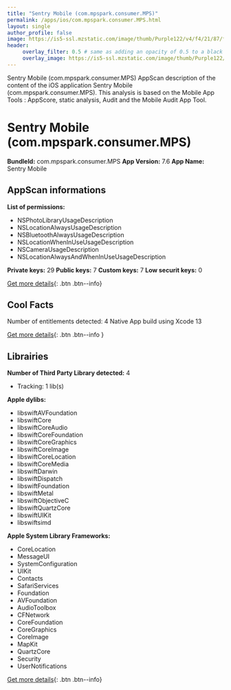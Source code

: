 ```yaml
---
title: "Sentry Mobile (com.mpspark.consumer.MPS)"
permalink: /apps/ios/com.mpspark.consumer.MPS.html
layout: single
author_profile: false
image: https://is5-ssl.mzstatic.com/image/thumb/Purple122/v4/f4/21/87/f42187bc-c4fb-07f4-8054-c527596a943b/AppIcon-0-0-1x_U007emarketing-0-0-0-6-0-0-sRGB-0-0-0-GLES2_U002c0-512MB-85-220-0-0.png/512x512bb.jpg
header: 
     overlay_filter: 0.5 # same as adding an opacity of 0.5 to a black background
     overlay_image: https://is5-ssl.mzstatic.com/image/thumb/Purple122/v4/f4/21/87/f42187bc-c4fb-07f4-8054-c527596a943b/AppIcon-0-0-1x_U007emarketing-0-0-0-6-0-0-sRGB-0-0-0-GLES2_U002c0-512MB-85-220-0-0.png/512x512bb.jpg
---
```

Sentry Mobile (com.mpspark.consumer.MPS) AppScan description of the content of the iOS application Sentry Mobile (com.mpspark.consumer.MPS). This analysis is based on the Mobile App Tools : AppScore, static analysis, Audit and the Mobile Audit App Tool.

# Sentry Mobile (com.mpspark.consumer.MPS)

**BundleId:** com.mpspark.consumer.MPS
**App Version:** 7.6
**App Name:** Sentry Mobile


## AppScan informations 

**List of permissions:** 
- NSPhotoLibraryUsageDescription
- NSLocationAlwaysUsageDescription
- NSBluetoothAlwaysUsageDescription
- NSLocationWhenInUseUsageDescription
- NSCameraUsageDescription
- NSLocationAlwaysAndWhenInUseUsageDescription
  
  
**Private keys:** 29
**Public keys:** 7
**Custom keys:** 7
**Low securit keys:** 0
  
[Get more details](/pricing.html){: .btn .btn--info}

## Cool Facts

Number of entitlements detected: 4
Native App
build using Xcode 13
  
[Get more details](/pricing.html){: .btn .btn--info }

## Librairies 
**Number of Third Party Library detected:** 4
- Tracking: 1 lib(s)


**Apple dylibs:**
- libswiftAVFoundation
- libswiftCore
- libswiftCoreAudio
- libswiftCoreFoundation
- libswiftCoreGraphics
- libswiftCoreImage
- libswiftCoreLocation
- libswiftCoreMedia
- libswiftDarwin
- libswiftDispatch
- libswiftFoundation
- libswiftMetal
- libswiftObjectiveC
- libswiftQuartzCore
- libswiftUIKit
- libswiftsimd


**Apple System Library Frameworks:**
- CoreLocation
- MessageUI
- SystemConfiguration
- UIKit
- Contacts
- SafariServices
- Foundation
- AVFoundation
- AudioToolbox
- CFNetwork
- CoreFoundation
- CoreGraphics
- CoreImage
- MapKit
- QuartzCore
- Security
- UserNotifications


  
[Get more details](/pricing.html){: .btn .btn--info}


